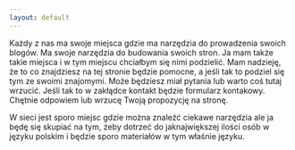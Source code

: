 ```yaml
---
layout: default
---
```


Każdy z nas ma swoje miejsca gdzie ma narzędzia do prowadzenia swoich blogów. Ma swoje narzędzia do budowania swoich stron. Ja mam także takie miejsca i w tym miejscu chciałbym się nimi podzielić. Mam nadzieję, że to co znajdziesz na tej stronie będzie pomocne, a jeśli tak to podziel się tym ze swoimi znajomymi. Może będziesz miał pytania lub warto coś tutaj wrzucić. Jeśli tak to w zakłądce kontakt będzie formularz kontakowy. Chętnie odpowiem lub wrzucę Twoją propozycję na stronę. 

W sieci jest sporo miejsc gdzie można znaleźć ciekawe narzędzia ale ja będę się skupiać na tym, żeby dotrzeć do jaknajwiększej ilości osób w języku polskim i będzie sporo materiałów w tym właśnie języku.
